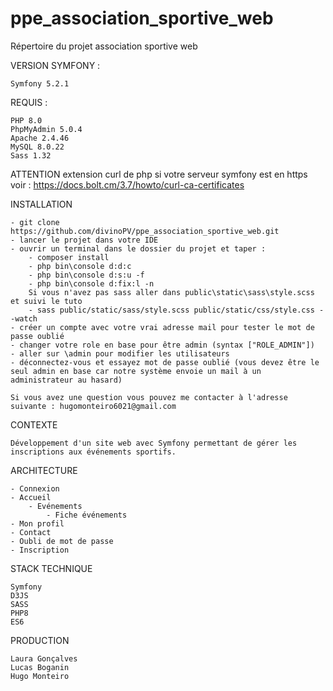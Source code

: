 # ppe_association_sportive_web
Répertoire du projet association sportive web

VERSION SYMFONY : 

	Symfony 5.2.1

REQUIS :

	PHP 8.0
	PhpMyAdmin 5.0.4
	Apache 2.4.46
	MySQL 8.0.22
	Sass 1.32

ATTENTION extension curl de php si votre serveur symfony est en https voir :
	https://docs.bolt.cm/3.7/howto/curl-ca-certificates

INSTALLATION

	- git clone https://github.com/divinoPV/ppe_association_sportive_web.git
	- lancer le projet dans votre IDE
	- ouvrir un terminal dans le dossier du projet et taper :
		- composer install
		- php bin\console d:d:c
		- php bin\console d:s:u -f
		- php bin\console d:fix:l -n
		Si vous n'avez pas sass aller dans public\static\sass\style.scss et suivi le tuto
		- sass public/static/sass/style.scss public/static/css/style.css --watch
	- créer un compte avec votre vrai adresse mail pour tester le mot de passe oublié
	- changer votre role en base pour être admin (syntax ["ROLE_ADMIN"])
	- aller sur \admin pour modifier les utilisateurs
	- déconnectez-vous et essayez mot de passe oublié (vous devez être le seul admin en base car notre système envoie un mail à un administrateur au hasard)
	
	Si vous avez une question vous pouvez me contacter à l'adresse suivante : hugomonteiro6021@gmail.com
	
CONTEXTE

	Développement d'un site web avec Symfony permettant de gérer les inscriptions aux événements sportifs.
	
ARCHITECTURE
	
	- Connexion
	- Accueil
		- Evénements
			- Fiche événements
	- Mon profil
	- Contact
	- Oubli de mot de passe
	- Inscription
	
STACK TECHNIQUE
  
    Symfony
    D3JS
    SASS
    PHP8
    ES6
	
PRODUCTION

	Laura Gonçalves
	Lucas Boganin
	Hugo Monteiro

